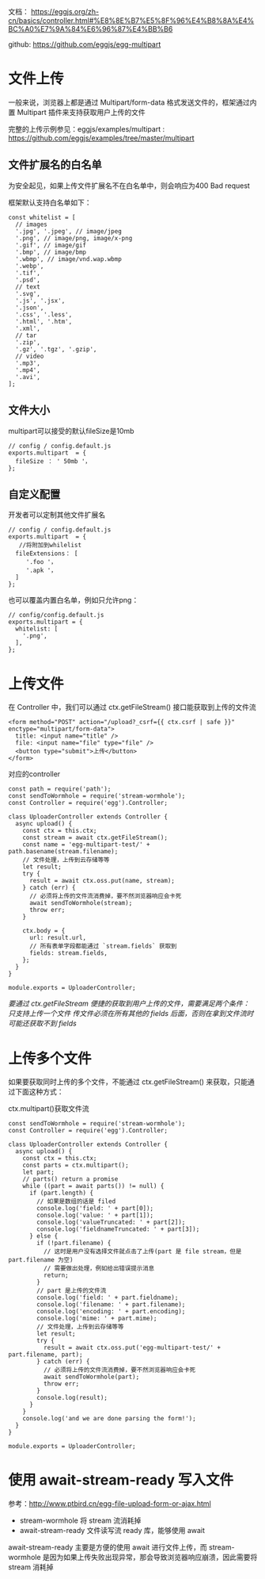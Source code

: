 

文档： https://eggjs.org/zh-cn/basics/controller.html#%E8%8E%B7%E5%8F%96%E4%B8%8A%E4%BC%A0%E7%9A%84%E6%96%87%E4%BB%B6

github: https://github.com/eggjs/egg-multipart


# 文件上传

一般来说，浏览器上都是通过 Multipart/form-data 格式发送文件的，框架通过内置 Multipart 插件来支持获取用户上传的文件

完整的上传示例参见：eggjs/examples/multipart :   https://github.com/eggjs/examples/tree/master/multipart 



## 文件扩展名的白名单

为安全起见，如果上传文件扩展名不在白名单中，则会响应为400 Bad request

框架默认支持白名单如下：
```
const whitelist = [
  // images
  '.jpg', '.jpeg', // image/jpeg
  '.png', // image/png, image/x-png
  '.gif', // image/gif
  '.bmp', // image/bmp
  '.wbmp', // image/vnd.wap.wbmp
  '.webp',
  '.tif',
  '.psd',
  // text
  '.svg',
  '.js', '.jsx',
  '.json',
  '.css', '.less',
  '.html', '.htm',
  '.xml',
  // tar
  '.zip',
  '.gz', '.tgz', '.gzip',
  // video
  '.mp3',
  '.mp4',
  '.avi',
];
```

## 文件大小

multipart可以接受的默认fileSize是10mb

```
// config / config.default.js 
exports.multipart  = {
  fileSize ： ' 50mb '，
};
```

## 自定义配置

开发者可以定制其他文件扩展名

```
// config / config.default.js 
exports.multipart  = {
   //将附加到whilelist 
  fileExtensions： [
     '.foo '，
     '.apk '，
  ]
};
```

也可以覆盖内置白名单，例如只允许png：
```
// config/config.default.js
exports.multipart = {
  whitelist: [
    '.png',
  ],
};
```


# 上传文件

在 Controller 中，我们可以通过 ctx.getFileStream() 接口能获取到上传的文件流

```
<form method="POST" action="/upload?_csrf={{ ctx.csrf | safe }}" enctype="multipart/form-data">
  title: <input name="title" />
  file: <input name="file" type="file" />
  <button type="submit">上传</button>
</form>
```
对应的controller
```
const path = require('path');
const sendToWormhole = require('stream-wormhole');
const Controller = require('egg').Controller;

class UploaderController extends Controller {
  async upload() {
    const ctx = this.ctx;
    const stream = await ctx.getFileStream();
    const name = 'egg-multipart-test/' + path.basename(stream.filename);
    // 文件处理，上传到云存储等等
    let result;
    try {
      result = await ctx.oss.put(name, stream);
    } catch (err) {
      // 必须将上传的文件流消费掉，要不然浏览器响应会卡死
      await sendToWormhole(stream);
      throw err;
    }

    ctx.body = {
      url: result.url,
      // 所有表单字段都能通过 `stream.fields` 获取到
      fields: stream.fields,
    };
  }
}

module.exports = UploaderController;
```

*要通过 ctx.getFileStream 便捷的获取到用户上传的文件，需要满足两个条件：*
*只支持上传一个文件*
*传文件必须在所有其他的 fields 后面，否则在拿到文件流时可能还获取不到 fields*



# 上传多个文件

如果要获取同时上传的多个文件，不能通过 ctx.getFileStream() 来获取，只能通过下面这种方式：

ctx.multipart()获取文件流

```
const sendToWormhole = require('stream-wormhole');
const Controller = require('egg').Controller;

class UploaderController extends Controller {
  async upload() {
    const ctx = this.ctx;
    const parts = ctx.multipart();
    let part;
    // parts() return a promise
    while ((part = await parts()) != null) {
      if (part.length) {
        // 如果是数组的话是 filed
        console.log('field: ' + part[0]);
        console.log('value: ' + part[1]);
        console.log('valueTruncated: ' + part[2]);
        console.log('fieldnameTruncated: ' + part[3]);
      } else {
        if (!part.filename) {
          // 这时是用户没有选择文件就点击了上传(part 是 file stream，但是 part.filename 为空)
          // 需要做出处理，例如给出错误提示消息
          return;
        }
        // part 是上传的文件流
        console.log('field: ' + part.fieldname);
        console.log('filename: ' + part.filename);
        console.log('encoding: ' + part.encoding);
        console.log('mime: ' + part.mime);
        // 文件处理，上传到云存储等等
        let result;
        try {
          result = await ctx.oss.put('egg-multipart-test/' + part.filename, part);
        } catch (err) {
          // 必须将上传的文件流消费掉，要不然浏览器响应会卡死
          await sendToWormhole(part);
          throw err;
        }
        console.log(result);
      }
    }
    console.log('and we are done parsing the form!');
  }
}

module.exports = UploaderController;
```




# 使用 await-stream-ready 写入文件

参考：http://www.ptbird.cn/egg-file-upload-form-or-ajax.html

- stream-wormhole	      将 stream 流消耗掉
- await-stream-ready	  文件读写流 ready 库，能够使用 await

await-stream-ready 主要是方便的使用 await 进行文件上传，而 stream-wormhole 是因为如果上传失败出现异常，那会导致浏览器响应崩溃，因此需要将 stream 消耗掉

